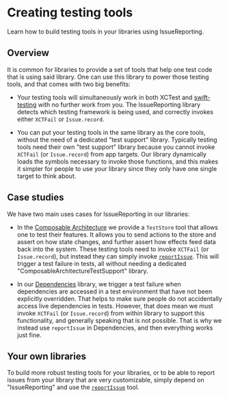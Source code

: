 # Creating testing tools

Learn how to build testing tools in your libraries using IssueReporting.

## Overview

It is common for libraries to provide a set of tools that help one test code that is using said
library. One can use this library to power those testing tools, and that comes with two big 
benefits:

  * Your testing tools will simultaneously work in both XCTest and [swift-testing][testing-gh] with
    no further work from you. The IssueReporting library detects which testing framework is being
    used, and correctly invokes either `XCTFail` or `Issue.record`.

  * You can put your testing tools in the same library as the core tools, without the need of a
    dedicated "test support" library. Typically testing tools need their own "test support" library
    because you cannot invoke `XCTFail` (or `Issue.record`) from app targets. Our library
    dynamically loads the symbols necessary to invoke those functions, and this makes it simpler for
    people to use your library since they only have one single target to think about.

## Case studies

We have two main uses cases for IssueReporting in our libraries:

  * In the [Composable Architecture][tca-gh] we provide a `TestStore` tool that allows one to test
    their features. It allows you to send actions to the store and assert on how state changes, and
    further assert how effects feed data back into the system. These testing tools need to invoke
    `XCTFail` (or `Issue.record`), but instead they can simply invoke
    [`reportIssue`](<doc:reportIssue(_:fileID:filePath:line:column:)>). This will trigger a test
    failure in tests, all without needing a dedicated "ComposableArchitectureTestSupport" library.

  * In our [Dependencies][deps-gh] library, we trigger a test failure when dependencies are accessed
    in a test environment that have not been explicitly overridden. That helps to make sure people
    do not accidentally access live dependencies in tests. However, that does mean we must invoke
    `XCTFail` (or `Issue.record`) from within library to support this functionality, and generally
    speaking that is not possible. That is why we instead use `reportIssue` in Dependencies, and
    then everything works just fine.

## Your own libraries

To build more robust testing tools for your libraries, or to be able to report issues from your 
library that are very customizable, simply depend on "IssueReporting" and use the 
 [`reportIssue`](<doc:reportIssue(_:fileID:filePath:line:column:)>) tool.

[tca-gh]: https://github.com/pointfreeco/swift-composable-architecture
[deps-gh]: https://github.com/pointfreeco/swift-dependencies
[testing-gh]: https://github.com/apple/swift-testing
